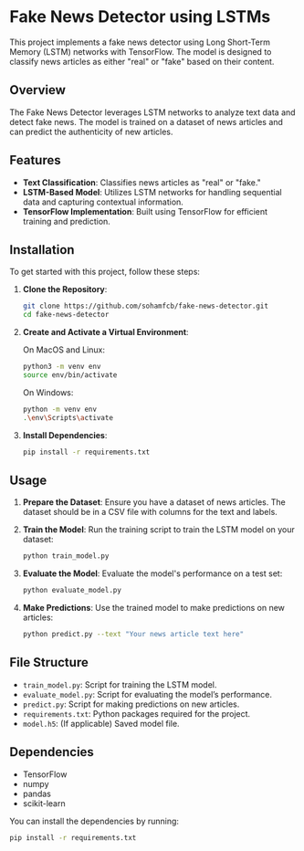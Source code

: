 # Fake News Detector using LSTMs

This project implements a fake news detector using Long Short-Term Memory (LSTM) networks with TensorFlow. The model is designed to classify news articles as either "real" or "fake" based on their content.

## Overview

The Fake News Detector leverages LSTM networks to analyze text data and detect fake news. The model is trained on a dataset of news articles and can predict the authenticity of new articles.

## Features

- **Text Classification**: Classifies news articles as "real" or "fake."
- **LSTM-Based Model**: Utilizes LSTM networks for handling sequential data and capturing contextual information.
- **TensorFlow Implementation**: Built using TensorFlow for efficient training and prediction.

## Installation

To get started with this project, follow these steps:

1. **Clone the Repository**:
    ```bash
    git clone https://github.com/sohamfcb/fake-news-detector.git
    cd fake-news-detector
    ```

2. **Create and Activate a Virtual Environment**:

    On MacOS and Linux:
    ```bash
    python3 -m venv env
    source env/bin/activate
    ```

    On Windows:
    ```bash
    python -m venv env
    .\env\Scripts\activate
    ```

3. **Install Dependencies**:
    ```bash
    pip install -r requirements.txt
    ```

## Usage

1. **Prepare the Dataset**: Ensure you have a dataset of news articles. The dataset should be in a CSV file with columns for the text and labels.

2. **Train the Model**:
    Run the training script to train the LSTM model on your dataset:
    ```bash
    python train_model.py
    ```

3. **Evaluate the Model**:
    Evaluate the model's performance on a test set:
    ```bash
    python evaluate_model.py
    ```

4. **Make Predictions**:
    Use the trained model to make predictions on new articles:
    ```bash
    python predict.py --text "Your news article text here"
    ```

## File Structure

- `train_model.py`: Script for training the LSTM model.
- `evaluate_model.py`: Script for evaluating the model’s performance.
- `predict.py`: Script for making predictions on new articles.
- `requirements.txt`: Python packages required for the project.
- `model.h5`: (If applicable) Saved model file.

## Dependencies

- TensorFlow
- numpy
- pandas
- scikit-learn

You can install the dependencies by running:
```bash
pip install -r requirements.txt
